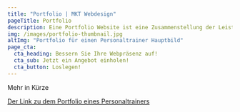 ```yaml
---
title: "Portfolio | MKT Webdesign"
pageTitle: Portfolio
description: Eine Portfolio Website ist eine Zusammenstellung der Leistungen und Produkte eines Unternehmens.
img: /images/portfolio-thumbnail.jpg
altImg: "Portfolio für einen Personaltrainer Hauptbild"
page_cta:
  cta_heading: Bessern Sie Ihre Webpräsenz auf!
  cta_sub: Jetzt ein Angebot einholen!
  cta_button: Loslegen!
---
```


Mehr in Kürze

<a target="_blank" href="https://nextjs-coach-jane-doe.vercel.app/" rel="noopener noreferrer">Der Link zu dem Portfolio eines Personaltrainers</a>
